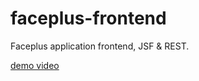 # faceplus-frontend
Faceplus application frontend, JSF &amp; REST.

[demo video](https://www.youtube.com/watch?v=ayYifYT-rNw)
